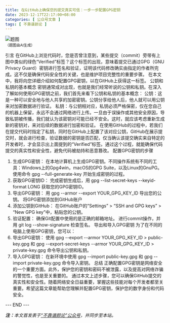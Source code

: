 ```yaml
---
title: 在GitHub上确保您的提交真实可信：一步一步配置GPG密钥
date: 2023-12-17T22:17:00+08:00
categories: [ 公众号文章 ]
tags: [ 不靠谱颜论 ]
---
```


<div class="p-3 text-center">
  <img class="img-fluid" src="/images/2023/1217/01.png" alt="题图" style="max-width:640px">
  <div><small>（题图由AI生成）</small></div>
</div>

引言
在GitHub上浏览代码时，您是否曾注意到，某些提交（commit）旁带有上图中类似的绿色“Verified”标签？这个标签的出现，意味着提交已通过GPG（GNU Privacy Guard）密钥进行签名和验证，证明该代码修改确实由指定的作者所完成。这不仅是确保代码安全性的关键，也是维护项目完整性的重要步骤。
在本文中，我将向您详细介绍如何配置GPG密钥，以在GitHub上获得这一标签。
公钥和私钥的基本概念
密钥通常成对出现，也就是我们经常听说的公钥和私钥。在深入了解如何使用GPG密钥之前，我们首先来看下公钥和私钥的基本概念：
公钥：这是一种可以安全地与他人共享的加密密钥。公钥分享给他人后，他人就可以用公钥来对加密数据进行验证。
私钥：与公钥相对应，私钥必须严格保密，仅在您自己的机器上保留，永远不会通过网络进行上传。一旦由于误操作或其他安全原因，导致私钥被传播，我们就认为该密钥对可能已经不安全。这时，就应该考虑重新生成新的密钥对，来对后续的数据进行加密和验证。
在使用GitHub的过程中，若我们在提交代码时指定了私钥，同时在GitHub上配置了该对应公钥，GitHub在展示提交时，就会进行检查，验证数据的密钥是否匹配，仅当确认该提交确实来自特定的开发者时，才会显示出上面提到的“Verified”标签。通过这个过程，就能确保代码提交的真实性和安全性，避免代码被劫持和恶意篡改。
配置GPG密钥的步骤
1. 生成GPG密钥：
在本地计算机上生成GPG密钥。不同操作系统有不同的工具：Windows上的Gpg4win，macOS的GPG Suite，以及Linux的GnuPG。
使用命令 gpg --full-generate-key 开始生成密钥的过程。
2. 获取GPG密钥ID：
完成密钥生成后，用 gpg --list-secret-keys --keyid-format LONG 获取您的GPG密钥ID。
3. 导出GPG密钥：
用 gpg --armor --export YOUR_GPG_KEY_ID 导出您的公钥。
将GPG密钥添加到GitHub账户
1. 添加公钥到GitHub：
在GitHub账户的“Settings” > “SSH and GPG keys” > “New GPG key”中，粘贴您的公钥。
2. 验证配置：
确保Git配置中使用的是正确的邮箱地址。
进行commit操作，并用 git log --show-signature 检查签名。
导出和导入GPG密钥
为了在不同的电脑上使用GPG密钥，您可以：
1. 导出GPG密钥：
使用 gpg --export --armor YOUR_GPG_KEY_ID > public-key.gpg 和 gpg --export-secret-keys --armor YOUR_GPG_KEY_ID > private-key.gpg 命令导出公钥和私钥。
2. 导入GPG密钥：
在新环境中使用 gpg --import public-key.gpg 和 gpg --import private-key.gpg 命令导入密钥。
总结
正确配置GPG密钥是网络安全的一个重要方面。此外，保护您的密钥和密码不被泄露，以及提高对网络诈骗的警觉性，也是至关重要的。
通过本文上述步骤，您可以确保GitHub提交的真实性和安全性。随着网络安全日益重要，掌握这些技能对每个开发者都至关重要。希望这篇文章能帮助您理解并配置GPG密钥，保护您的数字身份和代码安全。

<div class="p-5 text-center">--- END ---</div>

<i><b>注：</b>本文首发表于[“不靠谱颜论”公众号](https://mp.weixin.qq.com/s/mPxu4d7z65trQ49jWtyzig)，并同步至本站。</i>

